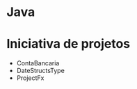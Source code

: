 # Java
 <!DOCTYPE html>
 <html>
 <head> 
    <meta charset="utf-8">
    
</head>
<body>
    <h1>Iniciativa de projetos</h1>
    <ul>
        <li>ContaBancaria</li>
        <li>DateStructsType</li>
        <li>ProjectFx</li>
    </ul>
</body>
 </html>
